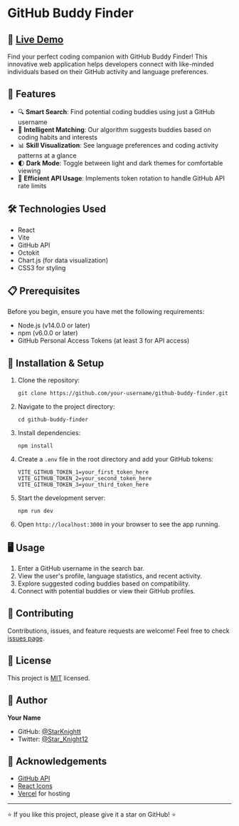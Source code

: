 # GitHub Buddy Finder


## 🌟 [Live Demo](https://buddy-find.vercel.app/)

Find your perfect coding companion with GitHub Buddy Finder! This innovative web application helps developers connect with like-minded individuals based on their GitHub activity and language preferences.

## 🚀 Features

- 🔍 **Smart Search**: Find potential coding buddies using just a GitHub username
- 🧠 **Intelligent Matching**: Our algorithm suggests buddies based on coding habits and interests
- 📊 **Skill Visualization**: See language preferences and coding activity patterns at a glance
- 🌓 **Dark Mode**: Toggle between light and dark themes for comfortable viewing
- 🔄 **Efficient API Usage**: Implements token rotation to handle GitHub API rate limits

## 🛠️ Technologies Used

- React
- Vite
- GitHub API
- Octokit
- Chart.js (for data visualization)
- CSS3 for styling

## 📋 Prerequisites

Before you begin, ensure you have met the following requirements:

- Node.js (v14.0.0 or later)
- npm (v6.0.0 or later)
- GitHub Personal Access Tokens (at least 3 for API access)

## 🔧 Installation & Setup

1. Clone the repository:
   ```
   git clone https://github.com/your-username/github-buddy-finder.git
   ```

2. Navigate to the project directory:
   ```
   cd github-buddy-finder
   ```

3. Install dependencies:
   ```
   npm install
   ```

4. Create a `.env` file in the root directory and add your GitHub tokens:
   ```
   VITE_GITHUB_TOKEN_1=your_first_token_here
   VITE_GITHUB_TOKEN_2=your_second_token_here
   VITE_GITHUB_TOKEN_3=your_third_token_here
   ```

5. Start the development server:
   ```
   npm run dev
   ```

6. Open `http://localhost:3000` in your browser to see the app running.

## 🖥️ Usage

1. Enter a GitHub username in the search bar.
2. View the user's profile, language statistics, and recent activity.
3. Explore suggested coding buddies based on compatibility.
4. Connect with potential buddies or view their GitHub profiles.

## 🤝 Contributing

Contributions, issues, and feature requests are welcome! Feel free to check [issues page](https://github.com/your-username/github-buddy-finder/issues). 

## 📄 License

This project is [MIT](https://choosealicense.com/licenses/mit/) licensed.

## 👤 Author

**Your Name**
- GitHub: [@StarKnightt](https://github.com/StarKnightt)
- Twitter: [@Star_Knight12](https://x.com/Star_Knight12)

## 🙏 Acknowledgements

- [GitHub API](https://docs.github.com/en/rest)
- [React Icons](https://react-icons.github.io/react-icons/)
- [Vercel](https://vercel.com) for hosting

---

⭐️ If you like this project, please give it a star on GitHub! ⭐️